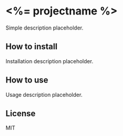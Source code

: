 # <%= projectname %>

Simple description placeholder.

## How to install

Installation description placeholder.

## How to use

Usage description placeholder.

## License

MIT